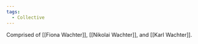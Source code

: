```yaml
---
tags:
  - Collective
---
```

Comprised of [[Fiona Wachter]], [[Nikolai Wachter]], and [[Karl Wachter]].
